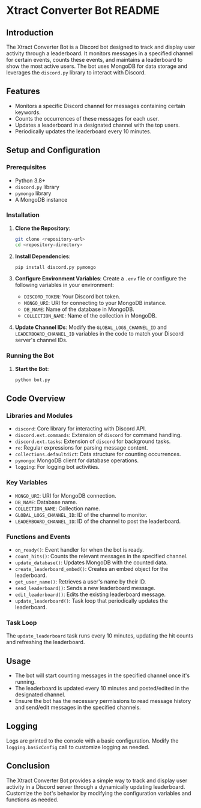 # Xtract Converter Bot README

## Introduction
The Xtract Converter Bot is a Discord bot designed to track and display user activity through a leaderboard. It monitors messages in a specified channel for certain events, counts these events, and maintains a leaderboard to show the most active users. The bot uses MongoDB for data storage and leverages the `discord.py` library to interact with Discord.

## Features
- Monitors a specific Discord channel for messages containing certain keywords.
- Counts the occurrences of these messages for each user.
- Updates a leaderboard in a designated channel with the top users.
- Periodically updates the leaderboard every 10 minutes.

## Setup and Configuration

### Prerequisites
- Python 3.8+
- `discord.py` library
- `pymongo` library
- A MongoDB instance

### Installation
1. **Clone the Repository**:
   ```sh
   git clone <repository-url>
   cd <repository-directory>
   ```

2. **Install Dependencies**:
   ```sh
   pip install discord.py pymongo
   ```

3. **Configure Environment Variables**:
   Create a `.env` file or configure the following variables in your environment:
   - `DISCORD_TOKEN`: Your Discord bot token.
   - `MONGO_URI`: URI for connecting to your MongoDB instance.
   - `DB_NAME`: Name of the database in MongoDB.
   - `COLLECTION_NAME`: Name of the collection in MongoDB.

4. **Update Channel IDs**:
   Modify the `GLOBAL_LOGS_CHANNEL_ID` and `LEADERBOARD_CHANNEL_ID` variables in the code to match your Discord server's channel IDs.

### Running the Bot
1. **Start the Bot**:
   ```sh
   python bot.py
   ```

## Code Overview

### Libraries and Modules
- `discord`: Core library for interacting with Discord API.
- `discord.ext.commands`: Extension of `discord` for command handling.
- `discord.ext.tasks`: Extension of `discord` for background tasks.
- `re`: Regular expressions for parsing message content.
- `collections.defaultdict`: Data structure for counting occurrences.
- `pymongo`: MongoDB client for database operations.
- `logging`: For logging bot activities.

### Key Variables
- `MONGO_URI`: URI for MongoDB connection.
- `DB_NAME`: Database name.
- `COLLECTION_NAME`: Collection name.
- `GLOBAL_LOGS_CHANNEL_ID`: ID of the channel to monitor.
- `LEADERBOARD_CHANNEL_ID`: ID of the channel to post the leaderboard.

### Functions and Events
- `on_ready()`: Event handler for when the bot is ready.
- `count_hits()`: Counts the relevant messages in the specified channel.
- `update_database()`: Updates MongoDB with the counted data.
- `create_leaderboard_embed()`: Creates an embed object for the leaderboard.
- `get_user_name()`: Retrieves a user's name by their ID.
- `send_leaderboard()`: Sends a new leaderboard message.
- `edit_leaderboard()`: Edits the existing leaderboard message.
- `update_leaderboard()`: Task loop that periodically updates the leaderboard.

### Task Loop
The `update_leaderboard` task runs every 10 minutes, updating the hit counts and refreshing the leaderboard.

## Usage
- The bot will start counting messages in the specified channel once it's running.
- The leaderboard is updated every 10 minutes and posted/edited in the designated channel.
- Ensure the bot has the necessary permissions to read message history and send/edit messages in the specified channels.

## Logging
Logs are printed to the console with a basic configuration. Modify the `logging.basicConfig` call to customize logging as needed.

## Conclusion
The Xtract Converter Bot provides a simple way to track and display user activity in a Discord server through a dynamically updating leaderboard. Customize the bot's behavior by modifying the configuration variables and functions as needed.
